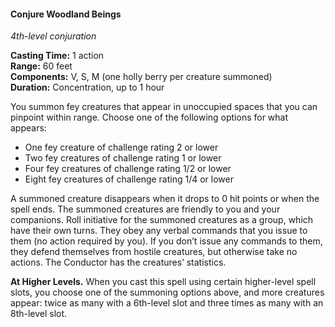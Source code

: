 #### Conjure Woodland Beings
<!-- TODO Check and tag this spell -->
<!-- markdownlint-disable-next-line no-emphasis-as-heading -->
_4th-level conjuration_

**Casting Time:** 1 action \
**Range:** 60 feet \
**Components:** V, S, M (one holly berry per creature summoned) \
**Duration:** Concentration, up to 1 hour

You summon fey creatures that appear in unoccupied spaces that you can pinpoint within range.
Choose one of the following options for what appears:

- One fey creature of challenge rating 2 or lower
- Two fey creatures of challenge rating 1 or lower
- Four fey creatures of challenge rating 1/2 or lower
- Eight fey creatures of challenge rating 1/4 or lower

A summoned creature disappears when it drops to 0 hit points or when the spell ends.
The summoned creatures are friendly to you and your companions.
Roll initiative for the summoned creatures as a group, which have their own turns.
They obey any verbal commands that you issue to them (no action required by you).
If you don’t issue any commands to them, they defend themselves from hostile creatures, but otherwise take no actions.
The Conductor has the creatures’ statistics.

**At Higher Levels.**
When you cast this spell using certain higher-level spell slots, you choose one of the summoning options above, and more creatures appear: twice as many with a 6th-level slot and three times as many with an 8th-level slot.
